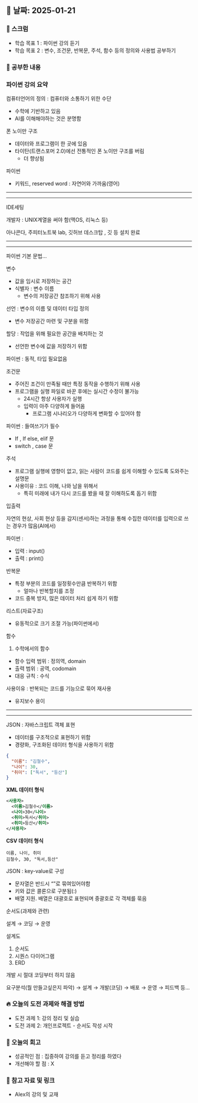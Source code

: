 ## 📅 날짜: 2025-01-21

### 💬 스크럼
- 학습 목표 1 : 파이썬 강의 듣기
- 학습 목표 2 : 변수, 조건문, 반복문, 주석, 함수 등의 정의와 사용법 공부하기

### 📒 공부한 내용
### 파이썬 강의 요약

컴퓨터언어의 정의 : 컴퓨터와 소통하기 위한 수단

- 수학에 기반하고 있음
- AI를 이해해야하는 것은 분명함

폰 노이만 구조

- 데이터와 프로그램이 한 곳에 있음
- 타이탄(트랜스포머 2.0)에선 전통적인 폰 노이만 구조를 버림
    - 더 향상됨

파이썬

- 키워드, reserved word : 자연어와 가까움(영어)

---

---

IDE세팅

개발자 : UNIX계열을 써야 함(맥OS, 리눅스 등)

아나콘다, 주피터노트북 lab, 깃허브 데스크탑 , 깃 등 설치 완료

---

---

파이썬 기본 문법…

변수

- 값을 임시로 저장하는 공간
- 식별자 : 변수 이름
    - 변수의 저장공간 참조하기 위해 사용

선언 : 변수의 이름 및 데이터 타입 정의

- 변수 저장공간 마련 및 구분을 위함

할당 : 작업을 위해 필요한 공간을 배치하는 것

- 선언한 변수에 값을 저장하기 위함

파이썬 : 동적, 타입 필요없음

조건문

- 주어진 조건이 만족될 때만 특정 동작을 수행하기 위해 사용
- 프로그램을 실행 파일로 바꾼 후에는 실시간 수정이 불가능
    - 24시간 항상 사용자가 실행
    - 입력이 아주 다양하게 들어옴
        - 프로그램 시나리오가 다양하게 변화할 수 있어야 함

파이썬 : 들여쓰기가 필수

- If , If else, elif 문
- switch , case 문

주석 

- 프로그램 실행에 영향이 없고, 읽는 사람이 코드를 쉽게 이해할 수 있도록 도와주는 설명문
- 사용이유 : 코드 이해, 나와 남을 위해서
    - 특히 미래에 내가 다시 코드를 봤을 때 잘 이해하도록 돕기 위함

입출력

자연의 현상, 사회 현상 등을 감지(센서)하는 과정을 통해 수집한 데이터를 입력으로 쓰는 경우가 많음(AI에서)

파이썬 : 

- 입력 : input()
- 출력 : print()

반복문

- 특정 부분의 코드를 일정횟수만큼 반복하기 위함
    - 얼마나 반복할지를 조정
- 코드 중복 방지, 많은 데이터 처리 쉽게 하기 위함

리스트(자료구조)

- 유동적으로 크기 조절 가능(파이썬에서)

함수

1. 수학에서의 함수
- 함수 입력 범위 : 정의역, domain
- 출력 범위 : 공역, codomain
- 대응 규칙 : 수식

사용이유 : 반복되는 코드를 기능으로 묶어 재사용

- 유지보수 용이

---

---

JSON : 자바스크립트 객체 표현

- 데이터를 구조적으로 표현하기 위함
- 경량화, 구조화된 데이터 형식을 사용하기 위함

```json
{
  "이름": "김철수",
  "나이": 30,
  "취미": ["독서", "등산"]
}
```

**XML 데이터 형식**

```xml
<사용자>
  <이름>김철수</이름>
  <나이>30</나이>
  <취미>독서</취미>
  <취미>등산</취미>
</사용자>
```

**CSV 데이터 형식**

```
이름, 나이, 취미
김철수, 30, "독서,등산"
```

JSON : key-value로 구성

- 문자열은 반드시 “”로 묶여있어야함
- 키와 값은 콜론으로 구분됨(:)
- 배열 지원. 배열은 대괄호로 표현되며 중괄호로 각 객체를 묶음

순서도(과제와 관련)

설계 → 코딩 → 운영

설계도

1. 순서도
2. 시퀀스 다이어그램
3. ERD

개발 시 절대 코딩부터 하지 않음

요구분석(뭘 만들고싶은지 파악) → 설계 → 개발(코딩) → 배포 → 운영 → 피드백 등…

### 🔥 오늘의 도전 과제와 해결 방법
- 도전 과제 1: 강의 정리 및 실습
- 도전 과제 2: 개인프로젝트 - 순서도 작성 시작

### 💭 오늘의 회고
- 성공적인 점 : 집중하여 강의를 듣고 정리를 하였다
- 개선해야 할 점 : X

### 📁 참고 자료 및 링크
- Alex의 강의 및 교재
